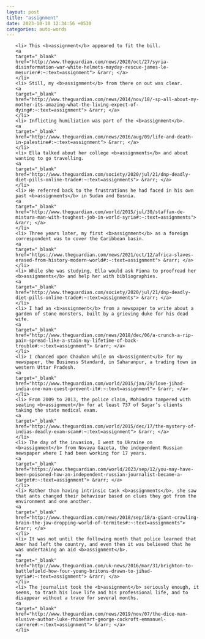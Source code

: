 ```yaml
---
layout: post
title: "assignment"
date: 2023-10-10 12:34:56 +0530
categories: auto-words
---
```

<ol>

    <li> This <b>assignment</b> appeared to fit the bill.
    <a 
    target="_blank" 
    href="http://www.theguardian.com/news/2020/oct/27/syria-disinformation-war-white-helmets-mayday-rescue-james-le-mesurier#:~:text=assignment"> &rarr; </a>
    </li>
    <li> Still, my <b>assignment</b> from there on out was clear.
    <a 
    target="_blank" 
    href="http://www.theguardian.com/news/2014/nov/18/-sp-all-about-my-mother-its-amazing-what-the-living-expect-of-dying#:~:text=assignment"> &rarr; </a>
    </li>
    <li> Inflicting humiliation was part of the <b>assignment</b>.
    <a 
    target="_blank" 
    href="http://www.theguardian.com/news/2016/aug/09/life-and-death-in-palestine#:~:text=assignment"> &rarr; </a>
    </li>
    <li> Ella talked about her college <b>assignments</b> and about wanting to go travelling.
    <a 
    target="_blank" 
    href="http://www.theguardian.com/society/2020/jul/21/dnp-deadly-diet-pills-online-trade#:~:text=assignments"> &rarr; </a>
    </li>
    <li> He referred back to the frustrations he had faced in his own past <b>assignments</b> in Sudan and Bosnia.
    <a 
    target="_blank" 
    href="http://www.theguardian.com/world/2015/jul/30/staffan-de-mistura-man-with-toughest-job-in-world-syria#:~:text=assignments"> &rarr; </a>
    </li>
    <li> Three years later, my first <b>assignment</b> as a foreign correspondent was to cover the Caribbean basin.
    <a 
    target="_blank" 
    href="https://www.theguardian.com/news/2021/oct/12/africa-slaves-erased-from-history-modern-world#:~:text=assignment"> &rarr; </a>
    </li>
    <li> While she was studying, Ella would ask Fiona to proofread her <b>assignments</b> and help her with bibliographies.
    <a 
    target="_blank" 
    href="http://www.theguardian.com/society/2020/jul/21/dnp-deadly-diet-pills-online-trade#:~:text=assignments"> &rarr; </a>
    </li>
    <li> I had an <b>assignment</b> from a newspaper to write about a garden of stone monsters, built by a grieving duke for his dead wife.
    <a 
    target="_blank" 
    href="http://www.theguardian.com/news/2018/dec/06/a-crunch-a-rip-pain-spread-like-a-stain-my-lifetime-of-back-trouble#:~:text=assignment"> &rarr; </a>
    </li>
    <li> I chanced upon Chauhan while on <b>assignment</b> for my newspaper, the Business Standard, in Saharanpur, a trading town in western Uttar Pradesh.
    <a 
    target="_blank" 
    href="http://www.theguardian.com/world/2015/jan/29/love-jihad-india-one-man-quest-prevent-it#:~:text=assignment"> &rarr; </a>
    </li>
    <li> From 2009 to 2013, the police claim, Mohindra tampered with seating <b>assignment</b> for at least 737 of Sagar’s clients taking the state medical exam.
    <a 
    target="_blank" 
    href="http://www.theguardian.com/world/2015/dec/17/the-mystery-of-indias-deadly-exam-scam#:~:text=assignment"> &rarr; </a>
    </li>
    <li> The day of the invasion, I went to Ukraine on <b>assignment</b> from Novaya Gazeta, the independent Russian newspaper where I had been working for 17 years.
    <a 
    target="_blank" 
    href="https://www.theguardian.com/world/2023/sep/12/you-may-have-been-poisoned-how-an-independent-russian-journalist-became-a-target#:~:text=assignment"> &rarr; </a>
    </li>
    <li> Rather than having intrinsic task <b>assignments</b>, she saw that ants changed their behaviour based on clues they got from the environment and one another.
    <a 
    target="_blank" 
    href="http://www.theguardian.com/news/2018/sep/18/a-giant-crawling-brain-the-jaw-dropping-world-of-termites#:~:text=assignments"> &rarr; </a>
    </li>
    <li> It was not until the following month that police learned that Amer had left the country, and even then it was believed that he was undertaking an aid <b>assignment</b>.
    <a 
    target="_blank" 
    href="http://www.theguardian.com/uk-news/2016/mar/31/brighton-to-battlefield-how-four-young-britons-drawn-to-jihad-syria#:~:text=assignment"> &rarr; </a>
    </li>
    <li> The journalist took the <b>assignment</b> seriously enough, it seems, to trash his love life and his professional life, and to disappear without a trace for several months.
    <a 
    target="_blank" 
    href="http://www.theguardian.com/news/2019/nov/07/the-dice-man-elusive-author-luke-rhinehart-george-cockroft-emmanuel-carrere#:~:text=assignment"> &rarr; </a>
    </li>